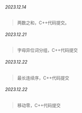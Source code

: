 ###### 2023.12.14

> 两数之和，C++代码提交。



###### 2023.12.21

> 字母异位词分组，C++代码提交



###### 2023.12.22

> 最长连续序，C++代码提交



###### 2023.12.22

> 移动零，C++代码提交

